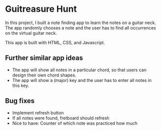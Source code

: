 # Guitreasure Hunt

In this project, I built a note finding app to learn the notes on a guitar neck. 
The app randomly chooses a note and the user has to find all occurrences on the 
virtual guitar neck.

This app is built with HTML, CSS, and Javascript. 

## Further similar app ideas
- The app will show all notes in a particular chord, so that users can design their own chord shapes.
- The app will show a (major) key and the user has to enter all notes in this key.

## Bug fixes
- Implement refresh button
- If all notes were found, fretboard should refresh
- Nice to have: Counter of which note was practiced how much